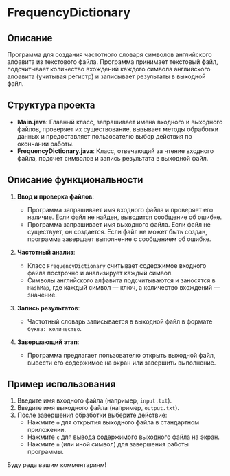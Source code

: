 # FrequencyDictionary

## Описание
Программа для создания частотного словаря символов английского алфавита из текстового файла. Программа принимает текстовый файл, подсчитывает количество вхождений каждого символа английского алфавита (учитывая регистр) и записывает результаты в выходной файл. 

## Структура проекта
- **Main.java**: Главный класс, запрашивает имена входного и выходного файлов, проверяет их существование, вызывает методы обработки данных и предоставляет пользователю выбор действия по окончании работы.
- **FrequencyDictionary.java**: Класс, отвечающий за чтение входного файла, подсчет символов и запись результата в выходной файл.

## Описание функциональности
1. **Ввод и проверка файлов**:
   - Программа запрашивает имя входного файла и проверяет его наличие. Если файл не найден, выводится сообщение об ошибке.
   - Программа запрашивает имя выходного файла. Если файл не существует, он создается. Если файл не может быть создан, программа завершает выполнение с сообщением об ошибке.
   
2. **Частотный анализ**:
   - Класс `FrequencyDictionary` считывает содержимое входного файла построчно и анализирует каждый символ.
   - Символы английского алфавита подсчитываются и заносятся в `HashMap`, где каждый символ — ключ, а количество вхождений — значение.

3. **Запись результатов**:
   - Частотный словарь записывается в выходной файл в формате `буква: количество`.
   
4. **Завершающий этап**:
   - Программа предлагает пользователю открыть выходной файл, вывести его содержимое на экран или завершить выполнение.

## Пример использования
1. Введите имя входного файла (например, `input.txt`).
2. Введите имя выходного файла (например, `output.txt`).
3. После завершения обработки выберите действие:
   - Нажмите `o` для открытия выходного файла в стандартном приложении.
   - Нажмите `c` для вывода содержимого выходного файла на экран.
   - Нажмите `n` (или иной символ) для завершения работы программы.

Буду рада вашим комментариям!
